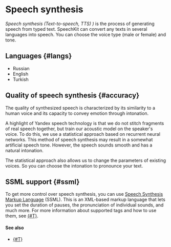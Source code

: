 # Speech synthesis

_Speech synthesis (Text-to-speech, TTS) )_ is the process of generating speech from typed text. SpeechKit can convert any texts in several languages into speech. You can choose the voice type (male or female) and tone.

## Languages {#langs}

- Russian
- English
- Turkish

## Quality of speech synthesis {#accuracy}

The quality of synthesized speech is characterized by its similarity to a human voice and its capacity to convey emotion through intonation.

A highlight of Yandex speech technology is that we do not stitch fragments of real speech together, but train our acoustic model on the speaker's voice. To do this, we use a statistical approach based on recurrent neural networks. This method of speech synthesis may result in a somewhat artificial speech tone. However, the speech sounds smooth and has a natural intonation.

The statistical approach also allows us to change the parameters of existing voices. So you can choose the intonation to pronounce your text.

## SSML support {#ssml}

To get more control over speech synthesis, you can use [Speech Synthesis Markup Language](https://en.wikipedia.org/wiki/Speech_Synthesis_Markup_Language) (SSML). This is an XML-based markup language that lets you set the duration of pauses, the pronunciation of individual sounds, and much more. For more information about supported tags and how to use them, see [{#T}](ssml.md).

#### See also

* [{#T}](request.md)

